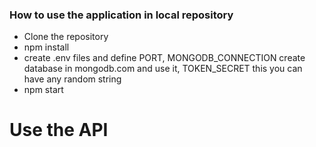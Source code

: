 ### How to use the application in local repository

* Clone the repository
* npm install
* create .env files and define PORT, MONGODB_CONNECTION create database in mongodb.com and use it, TOKEN_SECRET this you can have any random string
* npm start


# Use the API
